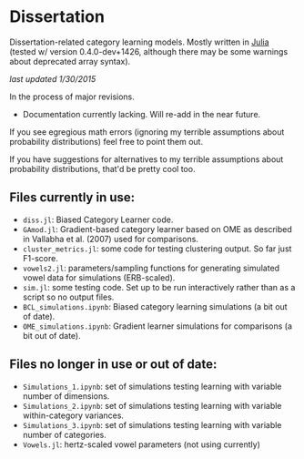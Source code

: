 Dissertation
============

Dissertation-related category learning models. Mostly written in [Julia](julialang.org) (tested w/ version 0.4.0-dev+1426, although there may be some warnings about deprecated array syntax).

*last updated 1/30/2015*

In the process of major revisions.

* Documentation currently lacking. Will re-add in the near future.

If you see egregious math errors (ignoring my terrible assumptions about probability distributions) feel free to point them out.

If you have suggestions for alternatives to my terrible assumptions about probability distributions, that'd be pretty cool too.

## Files currently in use:

* `diss.jl`: Biased Category Learner code.
* `GAmod.jl`: Gradient-based category learner based on OME as described in Vallabha et al. (2007) used for comparisons.
* `cluster_metrics.jl`: some code for testing clustering output. So far just F1-score.
* `vowels2.jl`: parameters/sampling functions for generating simulated vowel data for simulations (ERB-scaled).
* `sim.jl`: some testing code. Set up to be run interactively rather than as a script so no output files.
* `BCL_simulations.ipynb`: Biased category learning simulations (a bit out of date).
* `OME_simulations.ipynb`: Gradient learner simulations for comparisons (a bit out of date).

## Files no longer in use or out of date:

* `Simulations_1.ipynb`: set of simulations testing learning with variable number of dimensions.
* `Simulations_2.ipynb`: set of simulations testing learning with variable within-category variances.
* `Simulations_3.ipynb`: set of simulations testing learning with variable number of categories.
* `Vowels.jl`: hertz-scaled vowel parameters (not using currently)
